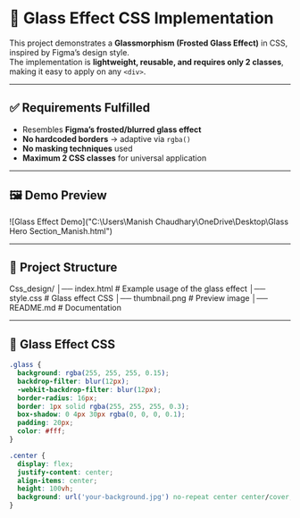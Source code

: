 # 🌟 Glass Effect CSS Implementation

This project demonstrates a **Glassmorphism (Frosted Glass Effect)** in CSS, inspired by Figma’s design style.  
The implementation is **lightweight, reusable, and requires only 2 classes**, making it easy to apply on any `<div>`.

---

## ✅ Requirements Fulfilled
- Resembles **Figma’s frosted/blurred glass effect**  
- **No hardcoded borders** → adaptive via `rgba()`  
- **No masking techniques** used  
- **Maximum 2 CSS classes** for universal application  

---

## 🖼️ Demo Preview
![Glass Effect Demo]("C:\Users\Manish Chaudhary\OneDrive\Desktop\Glass Hero Section_Manish.html")

---

## 📂 Project Structure
Css_design/
│── index.html # Example usage of the glass effect
│── style.css # Glass effect CSS
│── thumbnail.png # Preview image
│── README.md # Documentation

---

## 🎨 Glass Effect CSS
```css
.glass {
  background: rgba(255, 255, 255, 0.15);
  backdrop-filter: blur(12px);
  -webkit-backdrop-filter: blur(12px);
  border-radius: 16px;
  border: 1px solid rgba(255, 255, 255, 0.3);
  box-shadow: 0 4px 30px rgba(0, 0, 0, 0.1);
  padding: 20px;
  color: #fff;
}

.center {
  display: flex;
  justify-content: center;
  align-items: center;
  height: 100vh;
  background: url('your-background.jpg') no-repeat center center/cover;
}
